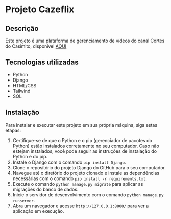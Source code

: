 # Projeto Cazeflix

## Descrição
Este projeto é uma plataforma de gerenciamento de vídeos do canal Cortes do Casimito, disponível [AQUI](https://www.youtube.com/@CortesdoCasimitoOFICIAL)

## Tecnologias utilizadas
- Python
- Django
- HTML/CSS
- Tailwind
- SQL

## Instalação
Para instalar e executar este projeto em sua própria máquina, siga estas etapas:
1. Certifique-se de que o Python e o pip (gerenciador de pacotes do Python) estão instalados corretamente no seu computador. Caso não estejam instalados, você pode seguir as instruções de instalação do Python e do pip.
2. Instale o Django com o comando `pip install Django`.
3. Clone o repositório do projeto Django do GitHub para o seu computador.
4. Navegue até o diretório do projeto clonado e instale as dependências necessárias com o comando `pip install -r requirements.txt`.
5. Execute o comando `python manage.py migrate` para aplicar as migrações do banco de dados.
6. Inicie o servidor de desenvolvimento com o comando `python manage.py runserver`.
7. Abra um navegador e acesse `http://127.0.0.1:8000/` para ver a aplicação em execução.

